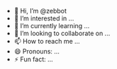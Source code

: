 - 👋 Hi, I’m @zebbot
- 👀 I’m interested in ...
- 🌱 I’m currently learning ...
- 💞️ I’m looking to collaborate on ...
- 📫 How to reach me ...
- 😄 Pronouns: ...
- ⚡ Fun fact: ...

<!---
zebbot/zebbot is a ✨ special ✨ repository because its `README.md` (this file) appears on your GitHub profile.
You can click the Preview link to take a look at your changes.
--->
